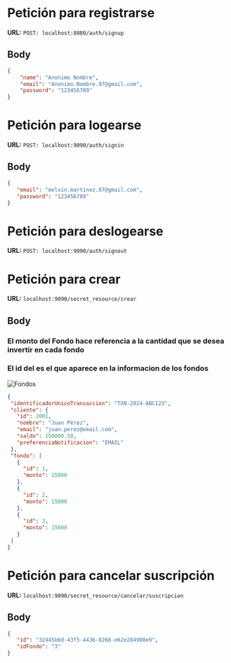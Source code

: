 # Petición para registrarse

**URL:** `POST: localhost:8080/auth/signup`

## Body
```json
{
    "name": "Anonimo Nombre",
    "email": "Anonimo.Nombre.97@gmail.com",
    "password": "123456789"
}
```
# Petición para logearse

**URL:** `POST: localhost:9090/auth/signin`

## Body
```json
{
   "email": "melvin.martinez.97@gmail.com",
   "password": "123456789"
}
```

# Petición para deslogearse

**URL:** `POST: localhost:9090/auth/signout`

# Petición para crear

**URL:** `localhost:9090/secret_resource/crear`

## Body
### El monto del Fondo hace referencia a la cantidad que se desea invertir en cada fondo
### El id del  es el que aparece en la informacion de los fondos
![Fondos](images/Fondos.png)

```json
{
 "identificadorUnicoTransaccion": "TXN-2024-ABC123",
 "cliente": {
   "id": 2001,
   "nombre": "Juan Pérez",
   "email": "juan.perez@email.com",
   "saldo": 150000.50,
   "preferenciaNotificacion": "EMAIL"
 },
 "fondo": [
   {
     "id": 1,
     "monto": 15000
   },
   {
     "id": 2,
     "monto": 15000
   },
   {
     "id": 3,
     "monto": 15000
   }
 ]
}
```

# Petición para cancelar suscripción

**URL:** `localhost:9090/secret_resource/cancelar/suscripcion`

## Body
```json
{
   "id": "32445b6d-43f5-4436-8268-e62e284908e9",
   "idFondo": "3"
}
```